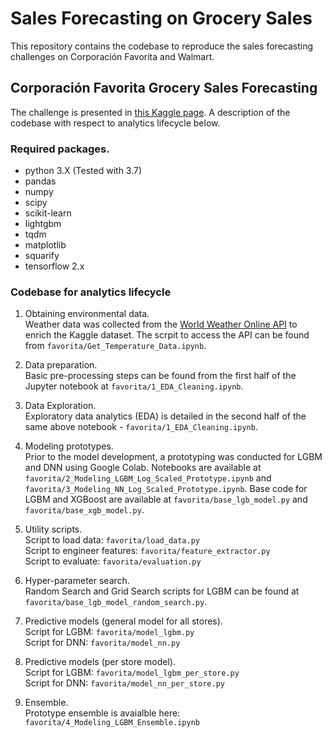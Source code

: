 ﻿# Sales Forecasting on Grocery Sales
 
This repository contains the codebase to reproduce the sales forecasting challenges on Corporación Favorita and Walmart.

## Corporación Favorita Grocery Sales Forecasting

The challenge is presented in [this Kaggle page](https://www.kaggle.com/c/favorita-grocery-sales-forecasting/overview/evaluation). A description of the codebase with respect to analytics lifecycle below.  

### Required packages.

* python 3.X (Tested with 3.7)
* pandas
* numpy
* scipy
* scikit-learn
* lightgbm
* tqdm
* matplotlib
* squarify
* tensorflow 2.x

### Codebase for analytics lifecycle

1. Obtaining environmental data.  
Weather data was collected from the [World Weather Online API](https://www.worldweatheronline.com/developer/) to enrich the Kaggle dataset. The scrpit to access the API can be found from `favorita/Get_Temperature_Data.ipynb`.  

2. Data preparation.  
Basic pre-processing steps can be found from the first half of the Jupyter notebook at `favorita/1_EDA_Cleaning.ipynb`.  

3. Data Exploration.  
Exploratory data analytics (EDA) is detailed in the second half of the same above notebook - `favorita/1_EDA_Cleaning.ipynb`.  

4. Modeling prototypes.  
Prior to the model development, a prototyping was conducted for LGBM and DNN using Google Colab. Notebooks are available at `favorita/2_Modeling_LGBM_Log_Scaled_Prototype.ipynb` and `favorita/3_Modeling_NN_Log_Scaled_Prototype.ipynb`. Base code for LGBM and XGBoost are available at `favorita/base_lgb_model.py` and `favorita/base_xgb_model.py`.

5. Utility scripts.   
Script to load data: `favorita/load_data.py`  
Script to engineer features: `favorita/feature_extractor.py`  
Script to evaluate: `favorita/evaluation.py`  

6. Hyper-parameter search.  
Random Search and Grid Search scripts for LGBM can be found at `favorita/base_lgb_model_random_search.py`.  

7. Predictive models (general model for all stores).  
Script for LGBM: `favorita/model_lgbm.py`  
Script for DNN: `favorita/model_nn.py`   

8. Predictive models (per store model).  
Script for LGBM: `favorita/model_lgbm_per_store.py`  
Script for DNN: `favorita/model_nn_per_store.py`   

9. Ensemble.  
Prototype ensemble is avaialble here: `favorita/4_Modeling_LGBM_Ensemble.ipynb`

